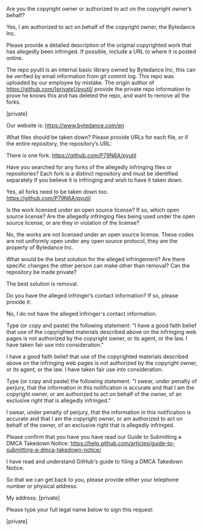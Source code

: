 Are you the copyright owner or authorized to act on the copyright owner’s behalf?

Yes, I am authorized to act on behalf of the copyright owner, the Bytedance Inc.

Please provide a detailed description of the original copyrighted work that has allegedly been infringed. If possible, include a URL to where it is posted online.

The repo pyutil is an internal basic library owned by Bytedance Inc, this can be verified by email information from git commit log. This repo was uploaded by our employee by mistake. The origin author of https://github.com/[private]/pyutil/ provide the private repo information to prove he knows this and has deleted the repo, and want to remove all the forks.

[private]

Our website is: https://www.bytedance.com/en

What files should be taken down? Please provide URLs for each file, or if the entire repository, the repository’s URL:

There is one fork: https://github.com/P79N6A/pyutil

Have you searched for any forks of the allegedly infringing files or repositories? Each fork is a distinct repository and must be identified separately if you believe it is infringing and wish to have it taken down.

Yes, all forks need to be taken down too.  
https://github.com/P79N6A/pyutil

Is the work licensed under an open source license? If so, which open source license? Are the allegedly infringing files being used under the open source license, or are they in violation of the license?

No, the works are not licensed under an open source license. These codes are not uniformly open under any open source protocol, they are the property of Bytedance Inc.

What would be the best solution for the alleged infringement? Are there specific changes the other person can make other than removal? Can the repository be made private?

The best solution is removal.

Do you have the alleged infringer’s contact information? If so, please provide it:

No, I do not have the alleged infringer's contact information.

Type (or copy and paste) the following statement: "I have a good faith belief that use of the copyrighted materials described above on the infringing web pages is not authorized by the copyright owner, or its agent, or the law. I have taken fair use into consideration."

I have a good faith belief that use of the copyrighted materials described above on the infringing web pages is not authorized by the copyright owner, or its agent, or the law. I have taken fair use into consideration.

Type (or copy and paste) the following statement: "I swear, under penalty of perjury, that the information in this notification is accurate and that I am the copyright owner, or am authorized to act on behalf of the owner, of an exclusive right that is allegedly infringed."

I swear, under penalty of perjury, that the information in this notification is accurate and that I am the copyright owner, or am authorized to act on behalf of the owner, of an exclusive right that is allegedly infringed.

Please confirm that you have you have read our Guide to Submitting a DMCA Takedown Notice: https://help.github.com/articles/guide-to-submitting-a-dmca-takedown-notice/

I have read and understand GitHub's guide to filing a DMCA Takedown Notice.

So that we can get back to you, please provide either your telephone number or physical address:

My address: [private]

Please type your full legal name below to sign this request:

[private]
